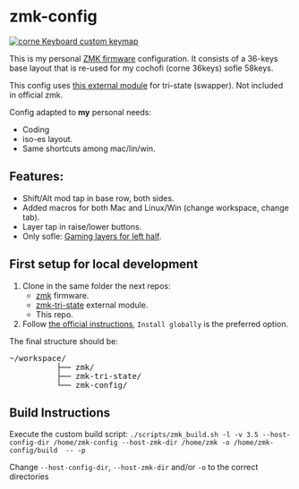 # zmk-config

[![corne Keyboard custom keymap](https://github.com/user-attachments/assets/ba77cfb8-c25c-459a-82a2-b9861678018d)](http://www.keyboard-layout-editor.com/#/gists/bf533ff812829bf261ab7ea44d985077)

This is my personal [ZMK firmware](https://github.com/zmkfirmware/zmk/) configuration.
It consists of a 36-keys base layout that is re-used for my cochofi (corne 36keys) sofle 58keys.

This config uses [this external module](https://github.com/dhruvinsh/zmk-tri-state) for tri-state (swapper). Not included in official zmk.

Config adapted to **my** personal needs:

- Coding
- iso-es layout.
- Same shortcuts among mac/lin/win.

## Features:

- Shift/Alt mod tap in base row, both sides.
- Added macros for both Mac and Linux/Win (change workspace, change tab).
- Layer tap in raise/lower buttons.
- Only sofle: [Gaming layers for left half](https://github.com/pouyio/keymaps-qmk/blob/master/sofle/README.md).

## First setup for local development

1. Clone in the same folder the next repos:
   - [zmk](https://github.com/zmkfirmware/zmk) firmware.
   - [zmk-tri-state](https://github.com/dhruvinsh/zmk-tri-state) external module.
   - This repo.
2. Follow [the official instructions](https://zmk.dev/docs/development/local-toolchain/setup/native), `Install globally` is the preferred option.

The final structure should be:

<pre>
~/workspace/
          ├── zmk/ 
          ├── zmk-tri-state/ 
          └── zmk-config/
</pre>

## Build Instructions

Execute the custom build script:
`./scripts/zmk_build.sh -l -v 3.5 --host-config-dir /home/zmk-config --host-zmk-dir /home/zmk -o /home/zmk-config/build  -- -p`

Change `--host-config-dir`, `--host-zmk-dir` and/or `-o` to the correct directories
